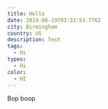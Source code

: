 ```yaml
---
title: Hello
date: 2019-06-19T03:33:53.776Z
city: Birmingham
country: US
description: Test
tags:
  - Hi
types:
  - Hi
color:
  - HI
---
```

Bop boop
